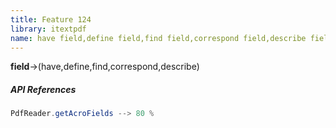 ```yaml
---
title: Feature 124
library: itextpdf
name: have field,define field,find field,correspond field,describe field
---
```


**field**->(have,define,find,correspond,describe)

##### API References

```java
PdfReader.getAcroFields --> 80 %
```
